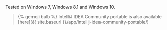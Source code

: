 Tested on Windows 7, Windows 8.1 and Windows 10.

> {% gemoji bulb %} IntelliJ IDEA Community portable is also available [here]({{ site.baseurl }}/app/intellij-idea-community-portable/)